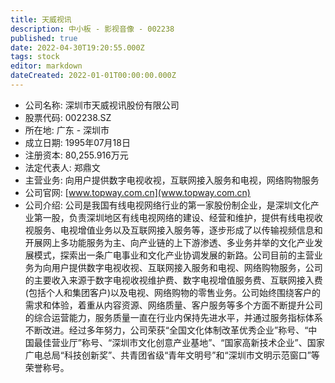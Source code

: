```yaml
---
title: 天威视讯
description: 中小板 - 影视音像 - 002238
published: true
date: 2022-04-30T19:20:55.000Z
tags: stock
editor: markdown
dateCreated: 2022-01-01T00:00:00.000Z
---
```


- 公司名称: 深圳市天威视讯股份有限公司
- 股票代码: 002238.SZ
- 所在地: 广东 - 深圳市
- 成立日期: 1995年07月18日
- 注册资本: 80,255.916万元
- 法定代表人: 郑鼎文
- 主营业务: 向用户提供数字电视收视，互联网接入服务和电视，网络购物服务
- 公司官网: [www.topway.com.cn](www.topway.com.cn)
- 公司介绍: 公司是我国有线电视网络行业的第一家股份制企业，是深圳文化产业第一股，负责深圳地区有线电视网络的建设、经营和维护，提供有线电视收视服务、电视增值业务以及互联网接入服务等，逐步形成了以传输视频信息和开展网上多功能服务为主、向产业链的上下游渗透、多业务并举的文化产业发展模式，探索出一条广电事业和文化产业协调发展的新路。公司目前的主营业务为向用户提供数字电视收视、互联网接入服务和电视、网络购物服务，公司的主要收入来源于数字电视收视维护费、数字电视增值服务费、互联网接入费(包括个人和集团客户)以及电视、网络购物的零售业务。公司始终围绕客户的需求和体验，着重从内容资源、网络质量、客户服务等多个方面不断提升公司的综合运营能力，服务质量一直在行业内保持先进水平，并通过服务指标体系不断改进。经过多年努力，公司荣获“全国文化体制改革优秀企业”称号、“中国最佳营业厅”称号、“深圳市文化创意产业基地”、“国家高新技术企业”、国家广电总局“科技创新奖”、共青团省级“青年文明号”和“深圳市文明示范窗口”等荣誉称号。


